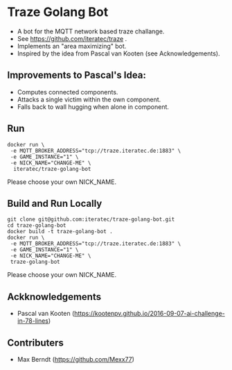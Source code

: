 # Traze Golang Bot

* A bot for the MQTT network based traze challange.
* See https://github.com/iteratec/traze .
* Implements an "area maximizing" bot.
* Inspired by the idea from Pascal van Kooten (see Acknowledgements).

## Improvements to Pascal's Idea:
* Computes connected components.
* Attacks a single victim within the own component.
* Falls back to wall hugging when alone in component.

## Run
```
docker run \
 -e MQTT_BROKER_ADDRESS="tcp://traze.iteratec.de:1883" \
 -e GAME_INSTANCE="1" \
 -e NICK_NAME="CHANGE-ME" \
  iteratec/traze-golang-bot
```
Please choose your own NICK_NAME.

## Build and Run Locally
```
git clone git@github.com:iteratec/traze-golang-bot.git
cd traze-golang-bot
docker build -t traze-golang-bot .
docker run \
 -e MQTT_BROKER_ADDRESS="tcp://traze.iteratec.de:1883" \
 -e GAME_INSTANCE="1" \
 -e NICK_NAME="CHANGE-ME" \
 traze-golang-bot
```
Please choose your own NICK_NAME.

## Ackknowledgements
* Pascal van Kooten (https://kootenpv.github.io/2016-09-07-ai-challenge-in-78-lines)

## Contributers
* Max Berndt (https://github.com/Mexx77)
